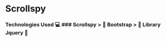 # Scrollspy
### Technologies Used :computer: ### Scrollspy  > :open_file_folder: Bootstrap  > :open_file_folder: Library Jquery :green_heart:
